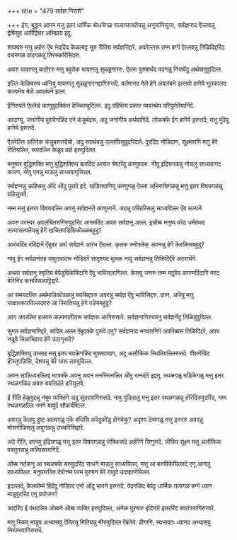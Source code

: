 +++
title = "479 सर्वज्ञ निराशॆ"

+++
ईग, बुद्धन आगम मत्तु इतर धार्मिक बोधनॆगळ सत्यासत्यतॆयन्नु अनुमानिसुत्ता, सर्वज्ञनाद ऎल्लवन्नू द्वेषिसुव अतींद्रियर अभिप्राय इदु.

शाक्यरु मत्तु अर्हरु ऎंब भेददिंद केळल्पट्ट मूरु रीतिय सर्वज्ञरिद्दारॆ. अवरॆल्लरू तम्म बग्गॆ ऎल्लवन्नू तिळिदिद्दरिंद वचनगळ वादगळन्नु तिरस्करिसिदरु.

अवरु यावागलू कठोररु मत्तु बहुतेक यावागलू सुळ्ळुगाररु. ऎल्ला पुरुषार्थद पदगळु निजवॆंदु अर्थवागुवुदिल्ल.

इल्लि केळिबरुव ध्वनियु यावागलू सुळ्ळुगारनद्दागिरुत्तदॆ. वर्तमानद मेलॆ हेगॆ अवलंबनॆ इल्लवो हागॆये भूतकालद कल्पनॆय मेलॆ अवलंबनॆ इल्ल.

ईगिरुवंतॆ ऎल्लॆडॆ काणुवुदक्किंत हॆच्चिरुवुदिल्ल. इदु ग्रहिकॆय प्रकार व्यवस्थॆय परिपूर्णतॆयागिदॆ.

आदाग्यू, जनांगीय पुरावॆगळिंद एने कंडुबंदरू, अदु जनांगीय अर्थवागिदॆ. लोकक्कॆ ईग हागॆये इरुत्तदॆ, मत्तु मुंदॆयू हागॆये इरुत्तदॆ.

ऎल्लॆल्लि अतिरेक कंडुबरुत्तदॆयो, अदु स्वार्थवन्नु उल्लंघिसुवुदरिंदले. दूरदिंद नोडिदाग, सूक्ष्मवागि मत्तु बेरॆ रीतियल्लि, रूपदल्लि केळुव प्रज्ञॆ इरुवुदिल्ल.

मनुष्यर बुद्धिशक्ति मत्तु बुद्धिशक्तिय बलदिंद अत्यंत श्रेष्ठरॆंदु काणुववरु. नीवु इंद्रियगळन्नु नोडलु साध्यवागद कारण, नीवु एनन्नू माडलु साध्यवागुत्तिल्ल.

सर्वज्ञनन्नु ऊहिसलु ऒंदे ऒंदु पुरावॆ इदॆ. खंडितवागियू कण्णुगळु ऎल्ला अभिरुचिगळन्नु मत्तु इतर विषयगळन्नु ग्रहिसुत्तवॆ.

नम्म मत्तु इतरर विषयदल्लि अवनु सर्वज्ञनंतॆ काणुत्तानॆ. अदन्नु परिहरिसलु साध्यविल्ल ऎंब कल्पनॆ

अवरु परस्पर अवलंबितरागिरुवुदरिंद आगमदिंद अवरु सर्वज्ञनू अल्ल. इन्नॊब्ब मनुष्य बरॆद धर्मग्रंथद सत्यासत्यतॆयन्नु हेगॆ खचितपडिसिकॊळ्ळबहुदु?

आरंभदिंद बंदिद्दानॆ ऎंबुदर अर्थ सर्वज्ञने आरंभ ऎंदल्ल. कृतक स्नोफ्लेक् अवनन्नु हेगॆ कॆरळिसबहुदु?

नावु ईग सर्वज्ञनंतह यावुदन्नादरू नोडिदरॆ सादृश्यद मूलक नावु सर्वज्ञनन्नु तिळिदिद्देवॆ अदराचॆगॆ.

अथवा सर्वज्ञनु स्मृतिय बेर्पडुविकॆयिंदागि ऎंदु भाविसलागिल्ल. कॆलवु जनरु तम्म मदुवॆय कारणदिंदागि मरद बेरिनिंद कत्तरिसल्पट्टिद्दारॆ.

आ समयदल्लि अर्थमाडिकॊळ्ळलु बयसिद्दवरु अवरन्नु सर्वज्ञ ऎंदु भाविसिद्दरु. ज्ञान, अरिवु मत्तु साक्षात्कारविल्लदवरु आ स्थितियन्नु हेगॆ पडॆयबहुदु?

आग अवरल्लि हलवरु कल्पनातीतरू सर्वज्ञरू आगिरुत्तारॆ. सर्वज्ञनागिरुववनु सर्वज्ञनॆंदु तिळियुवुदिल्ल.

सुगत सर्वज्ञनागिद्दरॆ, कपिल अल्ल ऎंबुदक्कॆ पुरावॆ एनु? सर्वज्ञनाद भगवंतनिगॆ अवरिब्बरू तिळिदिद्दरॆ, अवर नडुवॆ भिन्नाभिप्राय हेगॆ उंटागुत्तदॆ?

बुद्धिशक्तियु उत्साह मत्तु इतर बयकॆगळिंद मुक्तवादाग, अदु अलौकिक स्थितियल्लिरुत्तदॆ. वीक्षणॆयिंद हॊरतुपडिसि, देशवन्नु बेरॆ यारू तरुवुदिल्ल.

अवन सान्निध्यदल्लिद्द मात्रक्कॆ अवनु अवन मनस्सिनल्लि ऒंदु रत्नदंतॆ इद्दनु. स्थळगळु मडिकॆगळु मत्तु इतर स्थळगळिंद अवरु बयसिदंतॆ हरियुत्तवॆ.

ई रीति हेळुवुदन्नु नंबुव व्यक्तिगॆ अदु सुंदरवागिरुत्तदॆ. नावु गुडिसलु मत्तु इतर स्थळगळन्नु तॊरॆदिरुवुदरिंद, नम्म स्थळगळल्लि नमगॆ यावुदे सौकर्यविल्ल.

अवरन्नु कॆलवु दुष्ट आत्मगळु एकॆ बंधिसि करॆदुकॊंडु होगबेकु? अदृश्य दॆव्वगळु मत्तु इतररु अवरन्नु मोसगॊळिसलु अवुगळन्नु उच्चरिसिद्दारॆ.

अदे रीति, ज्ञानवु इंद्रियगळु मत्तु इतर विषयगळन्नु लॆक्किसदॆ अर्हरिगॆ सिगुत्तदॆ. जीविय सूक्ष्म मत्तु अलौकिक वस्तुगळन्नु कल्पिसलागिदॆ.

ऒब्ब नर्तकनु आ स्थळक्कॆ बरुवुदरिंद साधनॆ माडलु साध्यविल्ल, मत्तु आ बरुविकॆयिल्लदॆ एनू आगलु साध्यविल्ल. मनुष्यरल्लि देवोत्तम परम पुरुषन बेरॆ यावुदे उदाहरणॆयिल्ल.

इदल्लदॆ, कॆलवॊम्मॆ हिंदॆंदू नोडिरद एनो ऒंदु भावनॆ इरुत्तदॆ. वेदगळिंद बेर्पट्ट धार्मिक तत्वगळ बग्गॆ ध्यान माडुवुदरिंद एनु प्रयोजन?

आद्दरिंद ई पंथदल्लि ऒब्बने ऒब्ब व्यक्ति इरुवुदिल्ल, अनेक पुरुषरु इंदिनंतॆ इतररिंद स्वतंत्ररागिरुत्तारॆ.

मत्तु स्किप् माडुव अभ्यासवु ऎल्लियू मितियन्नु मीरुवुदिल्ल ऎंबंतॆये. हीगागि, स्वभावतः ध्यानद अभ्यासवु निरंतरवागिरुत्तदॆ.


